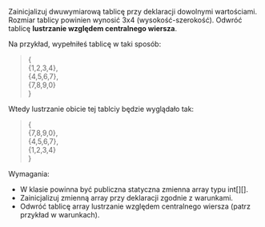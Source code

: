 Zainicjalizuj dwuwymiarową tablicę przy deklaracji dowolnymi wartościami.
Rozmiar tablicy powinien wynosić 3x4 (wysokość-szerokość). Odwróć tablicę **lustrzanie względem centralnego wiersza**.

Na przykład, wypełniłeś tablicę w taki sposób:
> {\
> {1,2,3,4},\
> {4,5,6,7},\
> {7,8,9,0}\
> }

Wtedy lustrzanie obicie tej tablciy będzie wyglądało tak:
> {\
> {7,8,9,0},\
> {4,5,6,7},\
> {1,2,3,4}\
> }

Wymagania:

- W klasie powinna być publiczna statyczna zmienna array typu int[][].
- Zainicjalizuj zmienną array przy deklaracji zgodnie z warunkami.
- Odwróć tablicę array lustrzanie względem centralnego wiersza (patrz przykład w warunkach).